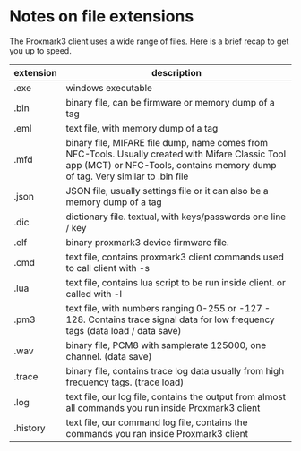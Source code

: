 # Notes on file extensions

The Proxmark3 client uses a wide range of files. Here is a brief recap to get you up to speed.

| extension | description|
|---|---|
| .exe | windows executable |
| .bin | binary file,  can be firmware or memory dump of a tag |
| .eml | text file, with memory dump of a tag |
| .mfd | binary file, MIFARE file dump, name comes from NFC-Tools. Usually created with Mifare Classic Tool app (MCT) or NFC-Tools,  contains memory dump of tag. Very similar to .bin file |
| .json | JSON file, usually settings file or it can also be a memory dump of a tag |
| .dic | dictionary file. textual, with keys/passwords one line / key |
| .elf | binary proxmark3 device firmware file. |
| .cmd | text file, contains proxmark3 client commands used to call client with -s |
| .lua | text file, contains lua script to be run inside client.  or called with -l |
| .pm3 | text file, with numbers ranging 0-255 or -127 - 128.  Contains trace signal data for low frequency tags (data load / data save) |
| .wav | binary file,  PCM8 with samplerate 125000,  one channel. (data save)
| .trace | binary file,  contains trace log data usually from high frequency tags.  (trace load) |
| .log | text file, our log file, contains the output from almost all commands you run inside Proxmark3 client |
| .history | text file, our command log file, contains the commands you ran inside Proxmark3 client |

